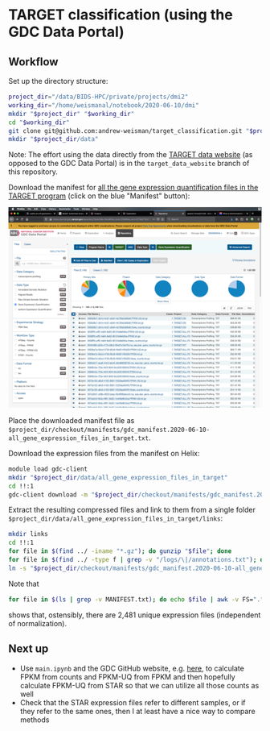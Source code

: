 # TARGET classification (using the GDC Data Portal)

## Workflow

Set up the directory structure:

```bash
project_dir="/data/BIDS-HPC/private/projects/dmi2"
working_dir="/home/weismanal/notebook/2020-06-10/dmi"
mkdir "$project_dir" "$working_dir"
cd "$working_dir"
git clone git@github.com:andrew-weisman/target_classification.git "$project_dir/checkout"
mkdir "$project_dir/data"
```

Note: The effort using the data directly from the [TARGET data website](https://target-data.nci.nih.gov) (as opposed to the GDC Data Portal) is in the `target_data_website` branch of this repository.

Download the manifest for [all the gene expression quantification files in the TARGET program](https://portal.gdc.cancer.gov/repository?facetTab=files&files_size=100&files_sort=%5B%7B%22field%22%3A%22file_name%22%2C%22order%22%3A%22asc%22%7D%5D&filters=%7B%22op%22%3A%22and%22%2C%22content%22%3A%5B%7B%22op%22%3A%22in%22%2C%22content%22%3A%7B%22field%22%3A%22cases.project.program.name%22%2C%22value%22%3A%5B%22TARGET%22%5D%7D%7D%2C%7B%22op%22%3A%22in%22%2C%22content%22%3A%7B%22field%22%3A%22files.data_type%22%2C%22value%22%3A%5B%22Gene%20Expression%20Quantification%22%5D%7D%7D%5D%7D&searchTableTab=files) (click on the blue "Manifest" button):

![all_gene_expression_files_in_target.png](images/all_gene_expression_files_in_target.png)

Place the downloaded manifest file as `$project_dir/checkout/manifests/gdc_manifest.2020-06-10-all_gene_expression_files_in_target.txt`.

Download the expression files from the manifest on Helix:

```bash
module load gdc-client
mkdir "$project_dir/data/all_gene_expression_files_in_target"
cd !!:1
gdc-client download -m "$project_dir/checkout/manifests/gdc_manifest.2020-06-10-all_gene_expression_files_in_target.txt"
```

Extract the resulting compressed files and link to them from a single folder `$project_dir/data/all_gene_expression_files_in_target/links`:

```bash
mkdir links
cd !!:1
for file in $(find ../ -iname "*.gz"); do gunzip "$file"; done
for file in $(find ../ -type f | grep -v "/logs/\|/annotations.txt"); do ln -s $file; done
ln -s "$project_dir/checkout/manifests/gdc_manifest.2020-06-10-all_gene_expression_files_in_target.txt" MANIFEST.txt
```

Note that

```bash
for file in $(ls | grep -v MANIFEST.txt); do echo $file | awk -v FS="." '{print $1}'; done | sort -u | wc -l
```

shows that, ostensibly, there are 2,481 unique expression files (independent of normalization).

## Next up

* Use `main.ipynb` and the GDC GitHub website, e.g. [here](https://github.com/NCI-GDC/htseq-tool/blob/master/htseq_tools/tools/fpkm.py), to calculate FPKM from counts and FPKM-UQ from FPKM and then hopefully calculate FPKM-UQ from STAR so that we can utilize all those counts as well
* Check that the STAR expression files refer to different samples, or if they refer to the same ones, then I at least have a nice way to compare methods
